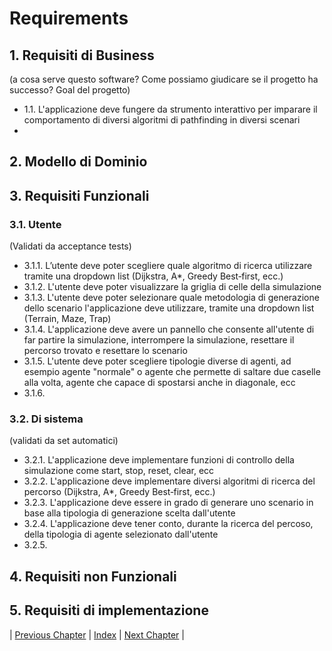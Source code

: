 # Requirements

## 1. Requisiti di Business
(a cosa serve questo software? Come possiamo giudicare se il progetto ha successo? Goal del progetto)
- 1.1. L'applicazione deve fungere da strumento interattivo per imparare il comportamento di diversi algoritmi di pathfinding in diversi scenari
- 
## 2. Modello di Dominio


## 3. Requisiti Funzionali

### 3.1. Utente 
(Validati da acceptance tests)
- 3.1.1. L’utente deve poter scegliere quale algoritmo di ricerca utilizzare tramite una dropdown list (Dijkstra, A*, Greedy Best‑first, ecc.)
- 3.1.2. L'utente deve poter visualizzare la griglia di celle della simulazione 
- 3.1.3. L'utente deve poter selezionare quale metodologia di generazione dello scenario l'applicazione deve utilizzare, tramite una dropdown list (Terrain, Maze, Trap)
- 3.1.4. L'applicazione deve avere un pannello che consente all'utente di far partire la simulazione, interrompere la simulazione, resettare il percorso trovato e resettare lo scenario
- 3.1.5. L'utente deve poter scegliere tipologie diverse di agenti, ad esempio agente "normale" o agente che permette di saltare due caselle alla volta, agente che capace di spostarsi anche in diagonale, ecc
- 3.1.6. 

### 3.2. Di sistema
(validati da set automatici)
- 3.2.1. L'applicazione deve implementare funzioni di controllo della simulazione come start, stop, reset, clear, ecc
- 3.2.2. L'applicazione deve implementare diversi algoritmi di ricerca del percorso (Dijkstra, A*, Greedy Best‑first, ecc.)
- 3.2.3. L'applicazione deve essere in grado di generare uno scenario in base alla tipologia di generazione scelta dall'utente
- 3.2.4. L'applicazione deve tener conto, durante la ricerca del percoso, della tipologia di agente selezionato dall'utente
- 3.2.5.
## 4. Requisiti non Funzionali

## 5. Requisiti di implementazione



| [Previous Chapter](../2-development_process/index.md) | [Index](../index.md) | [Next Chapter](../4-architectural_design/index.md) |

